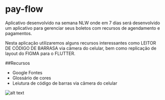 # pay-flow

Aplicativo desenvolvido na semana NLW onde em 7 dias será desenvolvido um aplicativo para gerenciar seus boletos com recursos de agendamento e pagamentos.

Nesta aplicação utilizaremos alguns recursos interessantes como LEITOR DE CÓDIGO DE BARRASA via câmera do celular, bem como replicação de layout do FIGMA para o FLUTTER.

##Recursos
- Google Fontes
- Glossário de cores
- Leiutura de código de barras via câmera do celular

![alt text](https://prnt.sc/16c3uc4)

